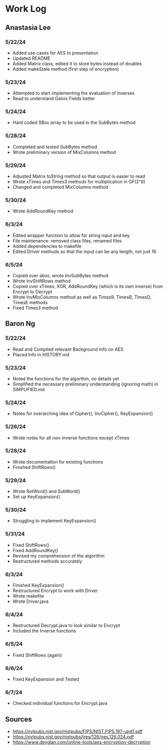# Work Log

## Anastasia Lee

### 5/22/24

- Added use cases for AES to presentation
- Updated README
- Added Matrix class, edited it to store bytes instead of doubles
- Added makeState method (first step of encryption)

### 5/23/24

- Attempted to start implementing the evaluation of inverses
- Read to understand Galois Fields better

### 5/24/24

- Hard coded SBox array to be used in the SubBytes method

### 5/28/24

- Completed and tested SubBytes method
- Wrote preliminary version of MixColumns method

### 5/29/24
- Adjusted Matrix toString method so that output is easier to read
- Wrote xTimes and Times3 methods for multiplication in GF(2^8)
- Changed and completed MixColumns method

### 5/30/24
- Wrote AddRoundKey method

### 6/3/24
- Edited wrapper function to allow for string input and key
- File maintenance: removed class files, renamed files
- Added dependencies to makefile
- Edited Driver methods so that the input can be any length, not just 16

### 6/5/24
- Copied over sbox, wrote InvSubBytes method
- Wrote InvShiftRows method
- Copied over xTimes, XOR, AddRoundKey (which is its own inverse) from Encrypt to Decrypt
- Wrote InvMixColumns method as well as Times9, TimesB, TimesD, TimesE methods
- Fixed Times3 method


## Baron Ng

### 5/22/24

- Read and Compiled relevant Background Info on AES
- Placed Info in HISTORY.md

### 5/23/24

- Noted the functions for the algorthm, no details yet
- Simplified the necessary preliminary understanding (ignoring math) in SIMPLIFIED.md

### 5/24/24

- Notes for overarching idea of Cipher(), InvCipher(), KeyExpansion()

### 5/26/24

- Wrote notes for all non-inverse functions except xTimes

### 5/28/24

- Wrote documentation for existing functions
- Finished ShiftRows()

### 5/29/24

- Wrote RotWord() and SubWord()
- Set up KeyExpansion()

### 5/30/24

- Struggling to implement KeyExpansion()

### 5/31/24

- Fixed ShiftRows()
- Fixed AddRoundKey()
- Revised my comprehension of the algorithm
- Restructured methods accurately

### 6/3/24

- Finished KeyExpansion()
- Restructured Encrypt to work with Driver
- Wrote makefile
- Wrote Driver.java

### 6/4/24

- Restructured Decrypt.java to look similar to Encrypt
- Included the Inverse functions

### 6/5/24

- Fixed ShiftRows (again)

### 6/6/24

- Fixed KeyExpansion and Tested

### 6/7/24

- Checked individual functions for Encrypt.java

## Sources
- https://nvlpubs.nist.gov/nistpubs/FIPS/NIST.FIPS.197-upd1.pdf
- https://nvlpubs.nist.gov/nistpubs/jres/126/jres.126.024.pdf
- https://www.devglan.com/online-tools/aes-encryption-decryption
